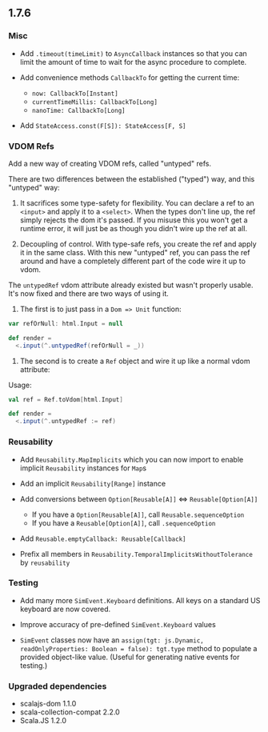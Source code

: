 ## 1.7.6

### Misc

* Add `.timeout(timeLimit)` to `AsyncCallback` instances so that you can limit the amount of time to wait for the async
  procedure to complete.

* Add convenience methods `CallbackTo` for getting the current time:
  * `now: CallbackTo[Instant]`
  * `currentTimeMillis: CallbackTo[Long]`
  * `nanoTime: CallbackTo[Long]`

* Add `StateAccess.const(F[S]): StateAccess[F, S]`

### VDOM Refs

Add a new way of creating VDOM refs, called "untyped" refs.

There are two differences between the established ("typed") way, and this "untyped" way:

1. It sacrifices some type-safety for flexibility.
   You can declare a ref to an `<input>` and apply it to a `<select>`.
   When the types don't line up, the ref simply rejects the dom it's passed.
   If you misuse this you won't get a runtime error, it will just be as though you didn't wire up the ref at all.

2. Decoupling of control. With type-safe refs, you create the ref and apply it in the same class.
   With this new "untyped" ref, you can pass the ref around and have a completely different part of the code wire it
   up to vdom.

The `untypedRef` vdom attribute already existed but wasn't properly usable. It's now fixed and there are two ways of using it.

1. The first is to just pass in a `Dom => Unit` function:

  ```scala
  var refOrNull: html.Input = null

  def render =
    <.input(^.untypedRef(refOrNull = _))
  ```

1. The second is to create a `Ref` object and wire it up like a normal vdom attribute:

  Usage:

  ```scala
  val ref = Ref.toVdom[html.Input]

  def render =
    <.input(^.untypedRef := ref)
  ```

### Reusability

* Add `Reusability.MapImplicits` which you can now import to enable implicit `Reusability` instances for `Map`s

* Add an implicit `Reusability[Range]` instance

* Add conversions between `Option[Reusable[A]]` <=> `Reusable[Option[A]]`
  * If you have a `Option[Reusable[A]]`, call `Reusable.sequenceOption`
  * If you have a `Reusable[Option[A]]`, call `.sequenceOption`

* Add `Reusable.emptyCallback: Reusable[Callback]`

* Prefix all members in `Reusability.TemporalImplicitsWithoutTolerance` by `reusability`

### Testing

* Add many more `SimEvent.Keyboard` definitions. All keys on a standard US keyboard are now covered.

* Improve accuracy of pre-defined `SimEvent.Keyboard` values

* `SimEvent` classes now have an `assign(tgt: js.Dynamic, readOnlyProperties: Boolean = false): tgt.type` method to
  populate a provided object-like value. (Useful for generating native events for testing.)

### Upgraded dependencies

* scalajs-dom 1.1.0
* scala-collection-compat 2.2.0
* Scala.JS 1.2.0
